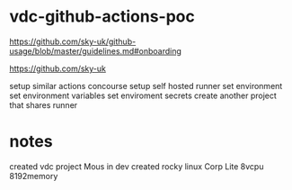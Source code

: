 # vdc-github-actions-poc

https://github.com/sky-uk/github-usage/blob/master/guidelines.md#onboarding

https://github.com/sky-uk

setup similar actions concourse
setup self hosted runner
set environment
set environment variables
set enviroment secrets
create another project that shares runner

# notes
created vdc project Mous in dev
created rocky linux Corp Lite 8vcpu 8192memory
